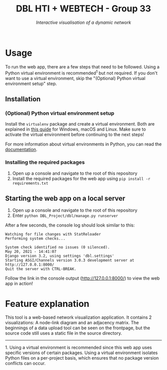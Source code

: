 <div align="center">
  <h1>DBL HTI + WEBTECH - Group 33</h1>
  <i>Interactive visualisation of a dynamic network</i>
</div>
<br>
<br>

# Usage
To run the web app, there are a few steps that need to be followed. Using a Python virtual environment is recommended<sup>1</sup> but not required. If you don't want to use a virtual environment, skip the "(Optional) Python virtual environment setup" step.

## Installation
### <a name="python-venv-setup"></a> (Optional) Python virtual environment setup
Install the `virtualenv` package and create a virtual environment. Both are explained in [this guide](https://packaging.python.org/guides/installing-using-pip-and-virtual-environments/) for Windows, macOS and Linux. Make sure to activate the virtual environment before continuing to the next steps!

For more information about virtual environments in Python, you can read the [documentation](https://docs.python.org/3/tutorial/venv.html).

### Installing the required packages
1. Open up a console and navigate to the root of this repository
2. Install the required packages for the web app using `pip install -r requirements.txt`

## Starting the web app on a local server
1. Open up a console and navigate to the root of this repository
2. Enter `python DBL_Project/dbl/manage.py runserver`

After a few seconds, the console log should look similar to this:
```
Watching for file changes with StatReloader
Performing system checks...

System check identified no issues (0 silenced).
May 20, 2021 - 14:41:07
Django version 3.2, using settings 'dbl.settings'
Starting ASGI/Channels version 3.0.3 development server at http://127.0.0.1:8000/
Quit the server with CTRL-BREAK.
```

Follow the link in the console output (http://127.0.0.1:8000/) to view the web app in action!

# Feature explanation
This tool is a web-based network visualization application. It contains 2 visualizations: A node-link diagram and an adjacency matrix. The beginnings of a data upload tool can be seen on the frontpage, but the source code still uses a static file in the source directory.


<hr>
1. Using a virtual environment is recommended since this web app uses specific versions of certain packages. Using a virtual environment isolates Python files on a per-project basis, which ensures that no package version conflicts can occur.
